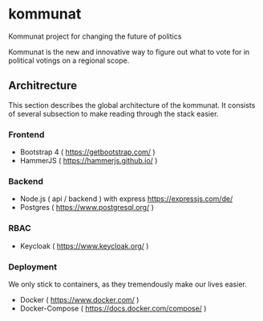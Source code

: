 # kommunat
Kommunat project for changing the future of politics

Kommunat is the new and innovative way to figure out what to vote for in political votings on a regional scope. 


## Architrecture

This section describes the global architecture of the kommunat. It consists of several subsection to make reading through the stack easier.

### Frontend

- Bootstrap 4 ( https://getbootstrap.com/ )
- HammerJS ( https://hammerjs.github.io/ )

### Backend
- Node.js ( api / backend ) with express https://expressjs.com/de/
- Postgres ( https://www.postgresql.org/ )

### RBAC
- Keycloak ( https://www.keycloak.org/ )
 
### Deployment

We only stick to containers, as they tremendously make our lives easier. 
- Docker ( https://www.docker.com/ )
- Docker-Compose ( https://docs.docker.com/compose/ )
